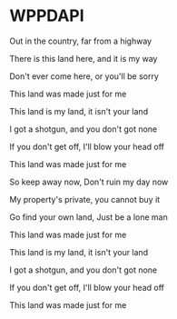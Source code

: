 # WPPDAPI


Out in the country, far from a highway

There is this land here, and it is my way

Don't ever come here, or you'll be sorry

This land was made just for me




This land is my land, it isn't your land

I got a shotgun, and you don't got none

If you don't get off, I'll blow your head off

This land was made just for me




So keep away now, Don't ruin my day now

My property's private, you cannot buy it

Go find your own land, Just be a lone man

This land was made just for me




This land is my land, it isn't your land

I got a shotgun, and you don't got none

If you don't get off, I'll blow your head off

This land was made just for me

